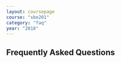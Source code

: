 ```yaml
---
layout: coursepage
course: "sbe201"
category: "faq"
year: "2018"
---
```


## Frequently Asked Questions

